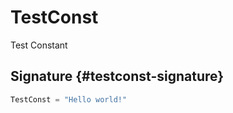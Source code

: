 # TestConst

Test Constant

## Signature {#testconst-signature}

```typescript
TestConst = "Hello world!"
```
